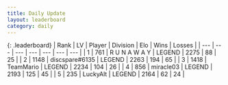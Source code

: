 ```yaml
---
title: Daily Update
layout: leaderboard
category: daily
---
```


{: .leaderboard}
| Rank | LV | Player | Division | Elo | Wins | Losses |
| --- | --- | --- | --- | --- | --- | --- |
| <span data-change="1">1</span> | 761 | <span title="ID: 66144">R U N A W A Y</span> | LEGEND | <span data-change="11">2275</span> | <span data-change="2">88</span> | <span data-change="0">25</span> |
| <span data-change="-1">2</span> | 1148 | <span title="ID: 203132">discspare#6135</span> | LEGEND | <span data-change="-2">2263</span> | <span data-change="5">194</span> | <span data-change="2">65</span> |
| <span data-change="0">3</span> | 1418 | <span title="ID: 164871">TeamMario</span> | LEGEND | <span data-change="0">2234</span> | <span data-change="0">104</span> | <span data-change="0">26</span> |
| <span data-change="1">4</span> | 856 | <span title="ID: 416373">miracle03</span> | LEGEND | <span data-change="-14">2193</span> | <span data-change="1">125</span> | <span data-change="2">45</span> |
| <span data-change="1">5</span> | 235 | <span title="ID: 512212">LuckyAlt</span> | LEGEND | <span data-change="0">2164</span> | <span data-change="0">62</span> | <span data-change="0">24</span> |